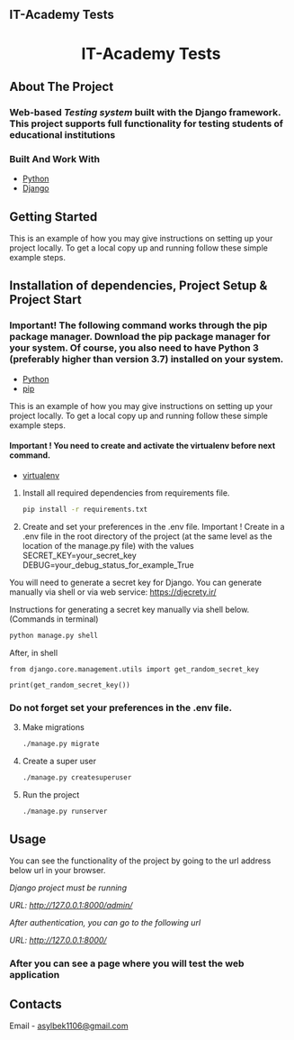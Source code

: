 ## IT-Academy Tests
<div align="center">
<h1 align="center">IT-Academy Tests</h1>
</div>


<!-- ABOUT THE PROJECT -->
## About The Project

### Web-based _**_Testing system_**_ built with the Django framework. This project supports full functionality for testing students of educational institutions




### Built And Work With

* [Python](https://www.python.org/)
* [Django](https://www.djangoproject.com/)






<!-- GETTING STARTED -->
## Getting Started

This is an example of how you may give instructions on setting up your project locally.
To get a local copy up and running follow these simple example steps.



## Installation of dependencies, Project Setup & Project Start
### Important! The following command works through the pip package manager. Download the pip package manager for your system. Of course, you also need to have Python 3 (preferably higher than version 3.7) installed on your system.
* [Python](https://www.python.org/)
* [pip](https://pypi.org/project/pip/)

This is an example of how you may give instructions on setting up your project locally.
To get a local copy up and running follow these simple example steps.

#### Important !  You need to create and activate the virtualenv before next command.
* [virtualenv](https://pypi.org/project/virtualenv/)

1. Install all required dependencies from requirements file. 
   ```sh
   pip install -r requirements.txt
   ```
   
2. Create and set your preferences in the .env file.
Important ! Create in a .env file in the root directory of the project (at the same level as the location of the manage.py file) with the values SECRET_KEY=your_secret_key
DEBUG=your_debug_status_for_example_True

You will need to generate a secret key for Django. 
You can generate manually via shell or via web service: https://djecrety.ir/  

Instructions for generating a secret key manually via shell below. (Commands in terminal)

```sh
python manage.py shell
  ```   
After, in shell
```shell
from django.core.management.utils import get_random_secret_key
```   

```shell
print(get_random_secret_key())
``` 
   ### Do not forget set your preferences in the .env file. 

3. Make migrations
   ```sh
   ./manage.py migrate
   ```

4. Create a super user
   ```sh
   ./manage.py createsuperuser
   ```
   
5. Run the project
   ```sh
   ./manage.py runserver
   ```

<!-- USAGE EXAMPLES -->
## Usage

You can see the functionality of the project by going to the url address below url in your browser.

_Django project must be running_

_URL: http://127.0.0.1:8000/admin/_

_After authentication, you can go to the following url_

_URL: http://127.0.0.1:8000/_



### After you can see a page where you will test the web application



<!-- CONTACTS -->
## Contacts

Email - asylbek1106@gmail.com





